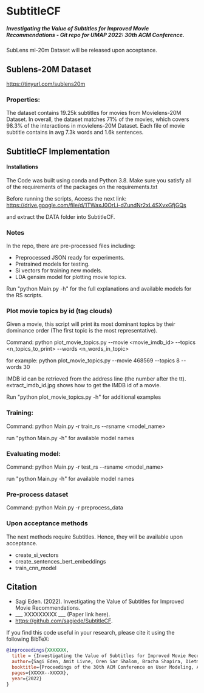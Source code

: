 # SubtitleCF
##### Investigating the Value of Subtitles for Improved Movie Recommendations - Git repo for UMAP 2022: 30th ACM Conference.

SubLens ml-20m Dataset will be released upon acceptance.
 

## Sublens-20M Dataset
https://tinyurl.com/sublens20m

### Properties:
The dataset contains 19.25k subtitles for movies from Movielens-20M Dataset.
In overall, the dataset matches 71% of the movies, which covers 98.3% of the interactions in movielens-20M Dataset.
Each file of movie subtitle contains in avg 7.3k words and 1.6k sentences. 

## SubtitleCF Implementation

#### Installations
The Code was built using conda and Python 3.8.
Make sure you satisfy all of the requirements of the packages on the requirements.txt

Before running the scripts, Access the next link:
https://drive.google.com/file/d/1TWaxJ0OrLi-dZundNr2xL4SXvxGfjGQs
 
 and extract the DATA folder into SubtitleCF.

### Notes
In the repo, there are pre-processed files including:

- Preprocessed JSON ready for experiments.
- Pretrained models for testing.
- Si vectors for training new models.
- LDA gensim model for plotting movie topics.

Run "python Main.py -h" for the full explanations and available models for the RS scripts.


### Plot movie topics by id (tag clouds)
Given a movie, this script will print its most dominant topics by their dominance order (The first topic is the most representative).

Command: python plot_movie_topics.py --movie <movie_imdb_id> --topics <n_topics_to_print> --words <n_words_in_topic>

for example: python plot_movie_topics.py --movie 468569 --topics 8 --words 30 

IMDB id can be retrieved from the address line (the number after the tt). 
extract_imdb_id.jpg shows how to get the IMDB id of a movie.

Run "python plot_movie_topics.py -h" for additional examples 

### Training:
Command:  python Main.py -r train_rs --rsname <model_name> 

run "python Main.py -h" for available model names

### Evaluating model:
Command:  python Main.py -r test_rs --rsname <model_name>

run "python Main.py -h" for available model names

### Pre-process dataset
Command:  python Main.py -r preprocess_data

### Upon acceptance methods
The next methods require Subtitles. Hence, they will be available upon acceptance.

- create_si_vectors
- create_sentences_bert_embeddings
- train_cnn_model


## Citation

- Sagi Eden. (2022). Investigating the Value of Subtitles for Improved Movie Recommendations.
- ___ XXXXXXXXX ___ (Paper link here).
- https://github.com/sagiede/SubtitleCF.

If you find this code useful in your research, please cite it using the following BibTeX:

```bibtex
@inproceedings{XXXXXXX,
  title = {Investigating the Value of Subtitles for Improved Movie Recommendations},
  author={Sagi Eden, Amit Livne, Oren Sar Shalom, Bracha Shapira, Dietmar Janach},
  booktitle={Proceedings of the 30th ACM Conference on User Modeling, Adaptation and Personalization},
  pages={XXXXX--XXXXX},
  year={2022}
}
```


